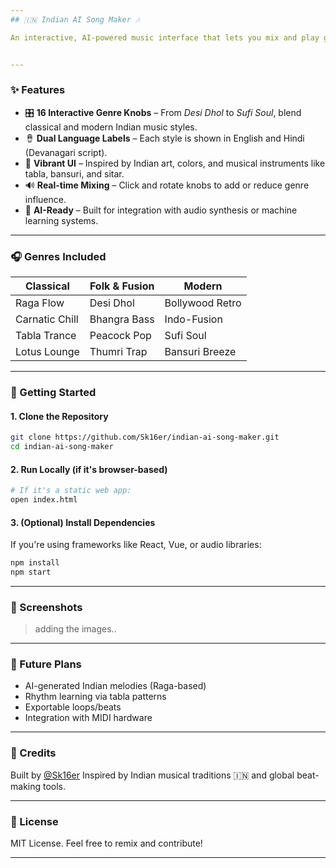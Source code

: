 ```yaml
---
## 🇮🇳 Indian AI Song Maker 🎶

An interactive, AI-powered music interface that lets you mix and play genres inspired by traditional, folk, and modern Indian music styles.


---
```


### ✨ Features

* 🎛️ **16 Interactive Genre Knobs** – From *Desi Dhol* to *Sufi Soul*, blend classical and modern Indian music styles.
* 🪘 **Dual Language Labels** – Each style is shown in English and Hindi (Devanagari script).
* 🌈 **Vibrant UI** – Inspired by Indian art, colors, and musical instruments like tabla, bansuri, and sitar.
* 🔊 **Real-time Mixing** – Click and rotate knobs to add or reduce genre influence.
* 🎼 **AI-Ready** – Built for integration with audio synthesis or machine learning systems.

---

### 🎧 Genres Included

| Classical      | Folk & Fusion | Modern          |
| -------------- | ------------- | --------------- |
| Raga Flow      | Desi Dhol     | Bollywood Retro |
| Carnatic Chill | Bhangra Bass  | Indo-Fusion     |
| Tabla Trance   | Peacock Pop   | Sufi Soul       |
| Lotus Lounge   | Thumri Trap   | Bansuri Breeze  |

---

### 🚀 Getting Started

#### 1. Clone the Repository

```bash
git clone https://github.com/Sk16er/indian-ai-song-maker.git
cd indian-ai-song-maker
```

#### 2. Run Locally (if it's browser-based)

```bash
# If it's a static web app:
open index.html
```

#### 3. (Optional) Install Dependencies

If you're using frameworks like React, Vue, or audio libraries:

```bash
npm install
npm start
```

---

### 📸 Screenshots

> adding the images.. 

---

### 🧠 Future Plans

* AI-generated Indian melodies (Raga-based)
* Rhythm learning via tabla patterns
* Exportable loops/beats
* Integration with MIDI hardware

---

### 🙏 Credits

Built by [@Sk16er](https://github.com/Sk16er)
Inspired by Indian musical traditions 🇮🇳 and global beat-making tools.

---

### 📄 License

MIT License.
Feel free to remix and contribute!

---
